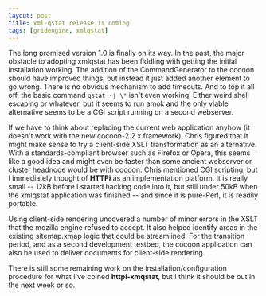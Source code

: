 ```yaml
---
layout: post
title: xml-qstat release is coming
tags: [gridengine, xmlqstat]
---
```


The long promised version 1.0 is finally on its way. In the past, the major
obstacle to adopting xmlqstat has been fiddling with getting the initial
installation working. The addition of the CommandGenerator to the cocoon
should have improved things, but instead it just added another element to go
wrong. There is no obvious mechanism to add timeouts. And to top it all off,
the basic command `qstat -j \*` isn't even working! Either weird shell
escaping or whatever, but it seems to run amok and the only viable
alternative seems to be a CGI script running on a second webserver.

If we have to think about replacing the current web application anyhow (it
doesn't work with the new cocoon-2.2.x framework), Chris figured that it
might make sense to try a client-side XSLT transformation as an alternative.
With a standards-compliant browser such as Firefox or Opera, this seems like
a good idea and might even be faster than some ancient webserver or cluster
headnode would be with cocoon. Chris mentioned CGI scripting, but I
immediately thought of **HTTPi** as an implementation platform. It is really
small -- 12kB before I started hacking code into it, but still under 50kB
when the xmlqstat application was finished -- and since it is pure-Perl, it
is readily portable.

Using client-side rendering uncovered a number of minor errors in the XSLT
that the mozilla engine refused to accept. It also helped identify areas in
the existing sitemap.xmap logic that could be streamlined. For the
transition period, and as a second development testbed, the cocoon
application can also be used to deliver documents for client-side rendering.

There is still some remaining work on the installation/configuration
procedure for what I've coined **httpi-xmqstat**, but I think it should be
out in the next week or so.

